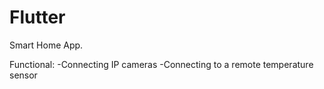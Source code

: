 # Flutter

Smart Home App.

Functional:
-Connecting IP cameras
-Connecting to a remote temperature sensor
